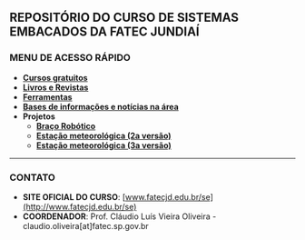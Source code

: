 ## REPOSITÓRIO DO CURSO DE SISTEMAS EMBACADOS DA FATEC JUNDIAÍ

### MENU DE ACESSO RÁPIDO
- [**Cursos gratuitos**](https://github.com/cursosistemasembarcados/dicas/blob/main/cursos.md)
- [**Livros e Revistas**](https://github.com/cursosistemasembarcados/dicas/blob/main/livros.md)
- [**Ferramentas**](https://github.com/cursosistemasembarcados/dicas/blob/main/ferramentas_online.md)
- [**Bases de informações e notícias na área**](https://github.com/cursosistemasembarcados/dicas/blob/main/bases.md) 
- **Projetos**
  - [**Braço Robótico**](https://github.com/cursosistemasembarcados/braco_robotico)
  - [**Estação meteorológica (2a versão)**](https://github.com/cursosistemasembarcados/estacao2.0)
  - [**Estação meteorológica (3a versão)**](https://github.com/cursosistemasembarcados/estacao3.0)
---
### CONTATO
- **SITE OFICIAL DO CURSO**: [www.fatecjd.edu.br/se](http://www.fatecjd.edu.br/se)
- **COORDENADOR**: Prof. Cláudio Luís Vieira Oliveira - claudio.oliveira[at]fatec.sp.gov.br


<!---
cursosistemasembarcados/cursosistemasembarcados is a ✨ special ✨ repository because its `README.md` (this file) appears on your GitHub profile.
You can click the Preview link to take a look at your changes.
--->
